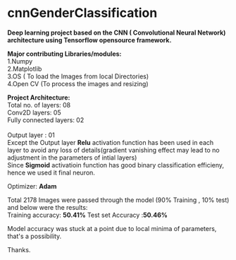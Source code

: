 # cnnGenderClassification
**Deep learning project based on the CNN ( Convolutional Neural Network) architecture using Tensorflow opensource framework.**

**Major contributing Libraries/modules:<br />**
  	1.Numpy<br />
 	2.Matplotlib<br />
  	3.OS ( To load the Images from local Directories)<br />
  	4.Open CV (To process the images and resizing)
  
**Project Architecture:<br />**
 	Total no. of layers: 08 <br />
   		Conv2D layers: 05<br /> 
   		Fully connected layers: 02<br /><br />
   		Output layer : 01<br />
 	Except the Output layer **Relu** activation function has been used in each layer to avoid any loss of details(gradient vanishing effect may lead to no adjustment in the parameters of intial layers)<br />
	Since **Sigmoid** activatioin function has good binary classification efficieny, hence we used it final neuron.<br />
	
Optimizer: **Adam** <br />
	
Total 2178 Images were passed through the model (90% Training , 10% test) and below were the results:<br />
	Training accuracy: **50.41%**
	Test set Accuracy :**50.46%**
		
Model accuracy was stuck at a point due to local minima of parameters, that's a possibility.
		
Thanks.	

	
	
	
	
	
	

